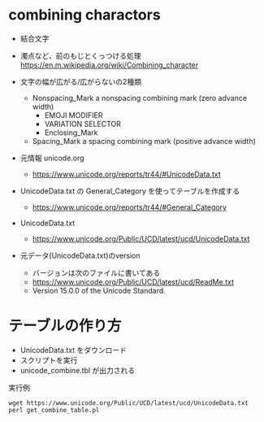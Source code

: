 ﻿# combining charactors

- 結合文字
- 濁点など、前のもじとくっつける処理
  https://en.m.wikipedia.org/wiki/Combining_character
- 文字の幅が広がる/広がらないの2種類
  - Nonspacing_Mark 	a nonspacing combining mark (zero advance width)
    - EMOJI MODIFIER
    - VARIATION SELECTOR
    - Enclosing_Mark
  - Spacing_Mark    	a spacing combining mark (positive advance width)

- 元情報 unicode.org
  - https://www.unicode.org/reports/tr44/#UnicodeData.txt
- UnicodeData.txt の General_Category を使ってテーブルを作成する
  - https://www.unicode.org/reports/tr44/#General_Category
- UnicodeData.txt
  - https://www.unicode.org/Public/UCD/latest/ucd/UnicodeData.txt
- 元データ(UnicodeData.txt)のversion
  - バージョンは次のファイルに書いてある
  - https://www.unicode.org/Public/UCD/latest/ucd/ReadMe.txt
  - Version 15.0.0 of the Unicode Standard.

# テーブルの作り方

- UnicodeData.txt をダウンロード
- スクリプトを実行
- unicode_combine.tbl が出力される

実行例
```
wget https://www.unicode.org/Public/UCD/latest/ucd/UnicodeData.txt
perl get_combine_table.pl
```

